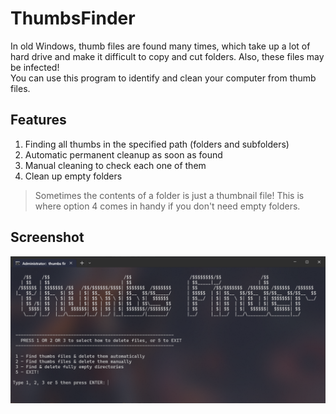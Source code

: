# ThumbsFinder

In old Windows, thumb files are found many times, which take up a lot of hard drive and make it difficult to copy and cut folders. Also, these files may be infected!\
You can use this program to identify and clean your computer from thumb files.

## Features

1. Finding all thumbs in the specified path (folders and subfolders)
2. Automatic permanent cleanup as soon as found
3. Manual cleaning to check each one of them
4. Clean up empty folders

> Sometimes the contents of a folder is just a thumbnail file! This is where option 4 comes in handy if you don't need empty folders.

## Screenshot

<p align="center">
<img src="ThumbsFinder.png" alt="ThumbsFinder"/>
</p>
